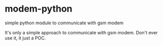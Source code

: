 modem-python
============

simple python module to communicate with gsm modem

It's only a simple approach to communicate with gsm modem. Don't ever use it, it just a POC.
